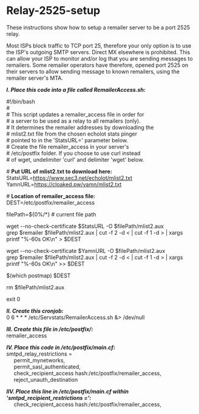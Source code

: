 # Relay-2525-setup
These instructions show how to setup a remailer server to be a port 2525 relay.

Most ISPs block traffic to TCP port 25, therefore your only option is to use the ISP's outgoing SMTP servers.  Direct MX elsewhere is prohibited.  This can allow your ISP to monitor and/or log that you are sending messages to remailers.  Some remailer operators have therefore, opened port 2525 on their servers to allow sending message to known remailers, using the remailer server's MTA.

<b><i>I. Place this code into a file called RemailerAccess.sh:</i></b>
  
#!/bin/bash  
&#35;  
&#35; This script updates a remailer_access file in order for    
&#35; a server to be used as a relay to all remailers (only).  
&#35; It determines the remailer addresses by downloading the  
&#35; mlist2.txt file from the chosen echolot stats pinger  
&#35; pointed to in the 'StatsURL=' parameter below.  
&#35; Create the file remailer_access in your server's  
&#35; /etc/postfix folder.  If you choose to use curl instead  
&#35; of wget, undelimiter 'curl' and delimiter 'wget' below.  

&#35; <b>Put URL of mlist2.txt to download here:</b>  
StatsURL=https://www.sec3.net/echolot/mlist2.txt  
YamnURL=https://cloaked.pw/yamn/mlist2.txt

&#35; <b>Location of remailer_access file:</b>  
DEST=/etc/postfix/remailer_access

filePath=${0%/*}  # current file path

wget --no-check-certificate $StatsURL -O $filePath/mlist2.aux  
grep \$remailer $filePath/mlist2.aux | cut -f 2 -d \< | cut -f 1 -d \> | xargs printf "%-60s OK\n" > $DEST

wget --no-check-certificate $YamnURL -O $filePath/mlist2.aux  
grep \$remailer $filePath/mlist2.aux | cut -f 2 -d \< | cut -f 1 -d \> | xargs printf "%-60s OK\n" >> $DEST

$(which postmap) $DEST

rm $filePath/mlist2.aux

exit 0
  
<b><i>II. Create this cronjob:</i></b>  
0 6 * * * /etc/Servstats/RemailerAccess.sh &> /dev/null
  
<b><i>III. Create this file in /etc/postfix/:</i></b>  
remailer_access
  
<b><i>IV. Place this code in /etc/postfix/main.cf:</i></b>  
smtpd_relay_restrictions =  
&nbsp;&nbsp;&nbsp;&nbsp;&nbsp;permit_mynetworks,  
&nbsp;&nbsp;&nbsp;&nbsp;&nbsp;permit_sasl_authenticated,  
&nbsp;&nbsp;&nbsp;&nbsp;&nbsp;check_recipient_access hash:/etc/postfix/remailer_access,  
&nbsp;&nbsp;&nbsp;&nbsp;&nbsp;reject_unauth_destination  
  
<b><i>IIV. Place this line in /etc/postfix/main.cf within 'smtpd_recipient_restrictions =':</i></b>  
&nbsp;&nbsp;&nbsp;&nbsp;&nbsp;check_recipient_access hash:/etc/postfix/remailer_access,  


